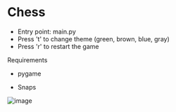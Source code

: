 # Chess

- Entry point: main.py
- Press 't' to change theme (green, brown, blue, gray)
- Press 'r' to restart the game

Requirements
- pygame

- Snaps
  
![image](https://github.com/ayushmishra3324/Chess/assets/78249554/5ca89dab-4067-4b3b-b2a1-256238fedf97)
